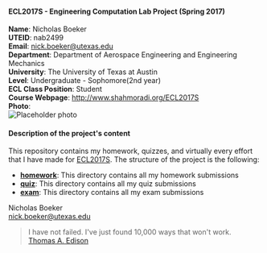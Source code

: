 #### ECL2017S - Engineering Computation Lab Project (Spring 2017)  
**Name**: Nicholas Boeker  
**UTEID**: nab2499  
**Email**: nick.boeker@utexas.edu  
**Department**: Department of Aerospace Engineering and Engineering Mechanics  
**University**: The University of Texas at Austin  
**Level**: Undergraduate - Sophomore(2nd year)  
**ECL Class Position**: Student  
**Course Webpage**: http://www.shahmoradi.org/ECL2017S  
**Photo**:  
![Placeholder photo](http://www.utexas.edu/sites/www.utexas.edu/files/styles/utexas_hero_photo_image/public/tower_hero_v2.jpg)

#### Description of the project's content
This repository contains my homework, quizzes, and virtually every effort that I have made for [ECL2017S](http://www.shahmoradi.org/ECL2017S/). The structure of the project is the following:  

* **[homework](https://github.com/NickBoeker/ECL2017S/tree/master/Homework)**: This directory contains all my homework submissions  
* **[quiz](https://github.com/NickBoeker/ECL2017S/tree/master/Quiz)**: This directory contains all my quiz submissions  
* **[exam](https://github.com/NickBoeker/ECL2017S/tree/master/Exam)**: This directory contains all my exam submissions  

Nicholas Boeker  
nick.boeker@utexas.edu  

>I have not failed. I've just found 10,000 ways that won't work.  
>[Thomas A. Edison](https://en.wikipedia.org/wiki/Thomas_Edison)  
